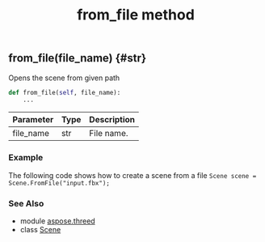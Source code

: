 ﻿---
title: from_file method
second_title: Aspose.3D for Python via .NET API References
description: 
type: docs
weight: 50
url: /python-net/aspose.threed/scene/from_file/
is_root: false
---

## from_file(file_name) {#str}

Opens the scene from given path



```python
def from_file(self, file_name):
    ...
```


| Parameter | Type | Description |
| :- | :- | :- |
| file_name | str | File name. |

### Example 


The following code shows how to create a scene from a file
`Scene scene = Scene.FromFile("input.fbx");`



### See Also
* module [aspose.threed](../../)
* class [Scene](/3d/python-net/aspose.threed/scene)
